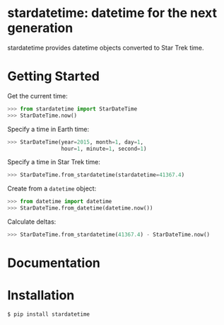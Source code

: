 # stardatetime: datetime for the next generation

stardatetime provides datetime objects converted to Star Trek time.

# Getting Started

Get the current time:

```python
>>> from stardatetime import StarDateTime
>>> StarDateTime.now()
```

Specify a time in Earth time:

```python
>>> StarDateTime(year=2015, month=1, day=1,
                 hour=1, minute=1, second=1)
```

Specify a time in Star Trek time:

```python
>>> StarDateTime.from_stardatetime(stardatetime=41367.4)
```

Create from a `datetime` object:

```python
>>> from datetime import datetime
>>> StarDateTime.from_datetime(datetime.now())
```

Calculate deltas:

```python
>>> StarDateTime.from_stardatetime(41367.4) - StarDateTime.now()
```

# Documentation

# Installation

```bash
$ pip install stardatetime
```
